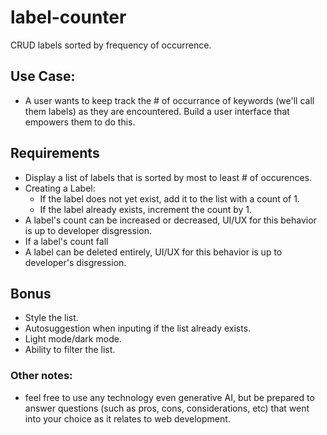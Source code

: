 # label-counter
CRUD labels sorted by frequency of occurrence.

## Use Case:
- A user wants to keep track the # of occurrance of keywords (we'll call them labels) as they are encountered. Build a user interface that empowers them to do this.

## Requirements
- Display a list of labels that is sorted by most to least # of occurences.
- Creating a Label:
  - If the label does not yet exist, add it to the list with a count of 1.
  - If the label already exists, increment the count by 1.
- A label's count can be increased or decreased, UI/UX for this behavior is up to developer disgression.
- If a label's count fall
- A label can be deleted entirely, UI/UX for this behavior is up to developer's disgression.

## Bonus
- Style the list.
- Autosuggestion when inputing if the list already exists.
- Light mode/dark mode.
- Ability to filter the list.


### Other notes:
- feel free to use any technology even generative AI, but be prepared to answer questions (such as pros, cons, considerations, etc) that went into your choice as it relates to web development.

